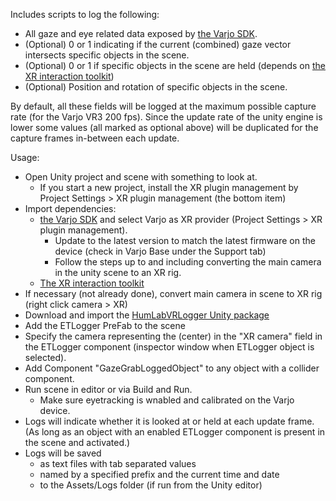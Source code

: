 Includes scripts to log the following:
- All gaze and eye related data exposed by [the Varjo SDK](https://developer.varjo.com/docs/unity-xr-sdk/getting-started-with-varjo-xr-plugin-for-unity). 
- (Optional) 0 or 1 indicating if the current (combined) gaze vector intersects specific objects in the scene.
- (Optional) 0 or 1 if specific objects in the scene are held (depends on [the XR interaction toolkit](https://docs.unity3d.com/Packages/com.unity.xr.interaction.toolkit@3.0/manual/installation.html)) 
- (Optional) Position and rotation of specific objects in the scene.

By default, all these fields will be logged at the maximum possible capture rate (for the Varjo VR3 200 fps). Since the update rate of the unity engine is lower some values (all marked as optional above) will be duplicated for the capture frames in-between each update. 

Usage:
  - Open Unity project and scene with something to look at.
  	- If you start a new project, install the XR plugin management  by Project Settings > XR plugin management (the bottom item)
  - Import dependencies:
	- [the Varjo SDK](https://developer.varjo.com/docs/unity-xr-sdk/getting-started-with-varjo-xr-plugin-for-unity) and select Varjo as XR provider (Project Settings > XR plugin management).
  		- Update to the latest version to match the latest firmware on the device (check in Varjo Base under the Support tab)
  		- Follow the steps up to and including converting the main camera in the unity scene to an XR rig. 	
	- [The XR interaction toolkit](https://docs.unity3d.com/Packages/com.unity.xr.interaction.toolkit@3.0/manual/installation.html)
  - If necessary (not already done), convert main camera in scene to XR rig (right click camera > XR)
  - Download and import the [HumLabVRLogger Unity package](https://github.com/lucsdjango/HumLabVRLogger/blob/main/HumLabVRLogger.unitypackage)
  - Add the ETLogger PreFab to the scene
  - Specify the camera representing the (center) in the "XR camera" field in the ETLogger component (inspector window when ETLogger object is selected).
  - Add Component "GazeGrabLoggedObject" to any object with a collider component.
  - Run scene in editor or via Build and Run.
  	- Make sure eyetracking is wnabled and calibrated on the Varjo device.
  - Logs will indicate whether it is looked at or held at each update frame. (As long as an object with an enabled ETLogger component is present in the scene and activated.)
  - Logs will be saved 
	- as text files with tab separated values
	- named by a specified prefix and the current time and date
	- to the Assets/Logs folder (if run from the Unity editor)
